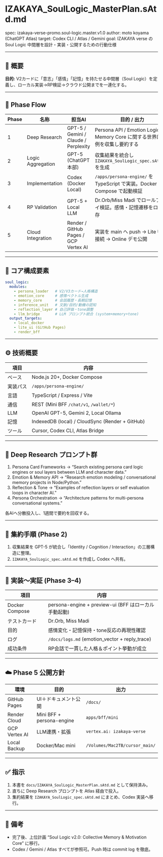 # IZAKAYA_SoulLogic_MasterPlan.sAtd.md

spec: izakaya-verse-promo.soul-logic.master.v1.0
author: moto koyama (ChatGPT Atlas)
target: Codex CLI / Atlas / Gemini
goal: IZAKAYA verse の Soul Logic 中間層を設計・実装・公開するための行動仕様

---

## 📘 概要
**目的:** V2カードに「意志」「感情」「記憶」を持たせる中間層（Soul Logic）を定義し、ローカル実装→RP検証→クラウド公開までを一連化する。

---

## 🧩 Phase Flow
| Phase | 名称 | 担当AI | 目的 / 出力 |
| --- | --- | --- | --- |
| 1 | Deep Research | GPT-5 / Gemini / Claude / Perplexity | Persona API / Emotion Logic / Memory Core に関する世界的事例を収集し要約する |
| 2 | Logic Aggregation | GPT-5 (ChatGPT本部) | 収集結果を統合し `IZAKAYA_SoulLogic_spec.sAtd.md` を生成 |
| 3 | Implementation | Codex (Docker Local) | `/apps/persona-engine/` を TypeScript で実装。Docker Compose で起動検証 |
| 4 | RP Validation | GPT-5 + Local LLM | Dr.Orb/Miss Madi でロールプレイ検証。感情・記憶遷移をログ保存 |
| 5 | Cloud Integration | Render / GitHub Pages / GCP Vertex AI | 実装を main へ push → Lite UI と接続 → Online デモ公開 |

---

## 🧱 コア構成要素
```yaml
soul_logic:
  modules:
    - persona_loader   # V2/V3カード→人格構造
    - emotion_core     # 感情ベクトル生成
    - memory_core      # 会話履歴・長期記憶
    - inference_unit   # 文脈/目的/動機の認知
    - reflection_layer # 自己評価・tone調整
    - llm_bridge       # LLM プロンプト統合 (system+memory+tone)
  output_targets:
    - local_docker
    - lite_ui (GitHub Pages)
    - render_bff
```

---

## ⚙️ 技術概要
| 項目 | 内容 |
| --- | --- |
| ベース | Node.js 20+, Docker Compose |
| 実装パス | `/apps/persona-engine/` |
| 言語 | TypeScript / Express / Vite |
| 通信 | REST (Mini BFF `/chat/v1`, `/wallet/*`) |
| LLM | OpenAI GPT-5, Gemini 2, Local Ollama |
| 記憶 | IndexedDB (local) / CloudSync (Render + GitHub) |
| ツール | Cursor, Codex CLI, Atlas Bridge |

---

## 🧠 Deep Research プロンプト群
1. Persona Card Frameworks → “Search existing persona card logic engines or soul layers between LLM and character data.”
2. Emotion & Memory API → “Research emotion modeling / conversational memory projects in Node/Python.”
3. Reflection & Tone → “Examples of reflection layers or self evaluation loops in character AI.”
4. Persona Orchestration → “Architecture patterns for multi-persona conversational systems.”

各AIへ分散投入し、1週間で要約を回収する。

---

## 🧭 集約手順 (Phase 2)
1. 収集結果を GPT-5 が統合し「Identity / Cognition / Interaction」の三層構造に整理。
2. `IZAKAYA_SoulLogic_spec.sAtd.md` を作成し Codex へ共有。

---

## 🧪 実装～実証 (Phase 3–4)
| 項目 | 内容 |
| --- | --- |
| Docker Compose | persona-engine + preview-ui (BFF はローカル手動起動) |
| テストカード | Dr.Orb, Miss Madi |
| 目的 | 感情変化・記憶保持・tone反応の再現性確認 |
| ログ | `/docs/logs.md` (emotion_vector + reply_trace) |
| 成功条件 | RP会話で一貫した人格＆ポイント挙動が成立 |

---

## ☁️ Phase 5 公開方針
| 環境 | 目的 | 出力 |
| --- | --- | --- |
| GitHub Pages | UI＋ドキュメント公開 | `/docs/` |
| Render Cloud | Mini BFF + persona-engine | `apps/bff/mini` |
| GCP Vertex AI | LLM連携・拡張 | `vertex.ai: izakaya-verse` |
| Local Backup | Docker/Mac mini | `/Volumes/Mac2TB/cursor_main/` |

---

## ✅ 指示
1. 本書を `docs/IZAKAYA_SoulLogic_MasterPlan.sAtd.md` として保持済み。
2. 直ちに Deep Research プロンプトを Atlas 経由で投入。
3. 集約結果を `IZAKAYA_SoulLogic_spec.sAtd.md` にまとめ、Codex 実装へ移行。

---

## 📝 備考
- 完了後、上位計画 “Soul Logic v2.0: Collective Memory & Motivation Core” に移行。
- Codex / Gemini / Atlas すべてが参照可。Push 時は commit log を徹底。
